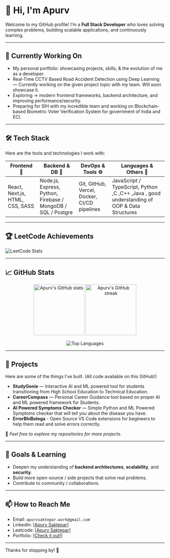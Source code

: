 # 👋 Hi, I'm Apurv

Welcome to my GitHub profile! I’m a **Full Stack Developer** who loves solving complex problems, building scalable applications, and continuously learning.  

---

## 🔭 Currently Working On

- My personal portfolio: showcasing projects, skills, & the evolution of me as a developer.  
- Real-Time CCTV Based Road Accident Detection using Deep Learning — Currently working on the given project topic with my team. Will soon showcase it.
- Exploring → modern frontend frameworks, backend architecture, and improving performance/security.
- Preparing for SIH with my incredible team and working on Blockchain-based Biometric Voter Verification System for government of India and ECI.  

---

## 🛠️ Tech Stack

Here are the tools and technologies I work with:

| Frontend 👀 | Backend & DB 🔌 | DevOps & Tools ⚙️ | Languages & Others 🧠 |
|-------------|------------------|----------------------|--------------------------|
| React, Next.js, HTML, CSS, SASS | Node.js, Express, Python, Firebase / MongoDB / SQL / Postgre | Git, GitHub, Vercel, Docker, CI/CD pipelines | JavaScript / TypeScript, Python ,C ,C++ ,Java , good understanding of OOP & Data Structures |

---

## 🏆 LeetCode Achievements

![LeetCode Stats](https://leetcard.jacoblin.cool/apurv28?theme=dark&ext=contest)

---

## 📈 GitHub Stats

<p align="center">
  <img src="https://github-readme-stats.vercel.app/api?username=apurvv28&show_icons=true&theme=radical" alt="Apurv's GitHub stats" height="160"/>
  <img src="https://github-readme-streak-stats.herokuapp.com/?user=apurvv28&theme=radical" alt="Apurv's GitHub streak" height="160"/>
</p>

<p align="center">
  <img src="https://github-readme-stats.vercel.app/api/top-langs/?username=apurvv28&layout=compact&theme=radical" alt="Top Languages"/>
</p>

---

## 💼 Projects

Here are some of the things I’ve built. (All code available on this GitHub!)

- **StudyGenie** — Interactive AI and ML powered tool for students transitioning from High School Education to Technical Education. 
- **CareerCompass** — Personal Career Guidance tool based on proper AI and ML powered framework for Students.  
- **AI Powered Symptoms Checker** — Simple Python and ML Powered Symptoms checker that will tell you about the disease you have.
- **ErrorBhiBolega** - Open Source VS Code extensions for begineers to help them read and solve errors correctly.

📂 *Feel free to explore my repositories for more projects.*  

---

## 🎯 Goals & Learning

- Deepen my understanding of **backend architectures**, **scalability**, and **security**.  
- Build more open-source / side projects that solve real problems.  
- Contribute to community / collaborations.  

---

## 📫 How to Reach Me

- Email: `apurvsaktepar.work@gmail.com`  
- LinkedIn: [[Apurv Saktepar](https://www.linkedin.com/in/apurv-saktepar-054a17281/)]  
- Leetcode: [[Apurv Saktepar](https://leetcode.com/u/apurv28/)]  
- Portfolio: [[Check it out!](https://apurv-saktepar.vercel.app)]
---

Thanks for stopping by! 🚀
